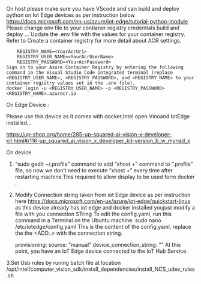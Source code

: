 On host 
  please make sure you have VScode and can build and deploy python on Iot Edge devices as per instruction below
    https://docs.microsoft.com/en-us/azure/iot-edge/tutorial-python-module
  Please change env file to your contianer registry credentials build and deploy ...
  Update the .env file with the values for your container registry. Refer to Create a container registry for more detail about ACR  settings.
  
        REGISTRY_NAME=<YourAcrUri>
        REGISTRY_USER_NAME=<YourAcrUserName>
        REGISTRY_PASSWORD=<YourAcrPassword>
    Sign in to your Azure Container Registry by entering the following command in the Visual Studio Code integrated terminal (replace <REGISTRY_USER_NAME>, <REGISTRY_PASSWORD>, and <REGISTRY_NAME> to your container registry values set in the .env file).
    docker login -u <REGISTRY_USER_NAME> -p <REGISTRY_PASSWORD> <REGISTRY_NAME>.azurecr.io

On Edge Device :

  Please use this device as it comes with docker,Intel open Vinoand IotEdge installed...

  https://up-shop.org/home/285-up-squared-ai-vision-x-developer-kit.html#/116-up_squared_ai_vision_x_developer_kit-version_b_w_myriad_x


  On device

  1. “sudo gedit ~/.profile”  command to add “xhost +” command to “.profile” file, so now we don’t need to execute “xhost +” every time after restarting machine.This required to allow display to be used form docker .

  2. Modify Connection string taken from iot Edge device as per instruction here https://docs.microsoft.com/en-us/azure/iot-edge/quickstart-linux as this device already has iot edge and docker installed youjust modify a file with you connection STring 
    To edit the config.yaml, run this command in a Terminal on the Ubuntu machine.
      sudo nano /etc/iotedge/config.yaml
    This is the content of the config.yaml, replace the the <ADD..> with the connection string.

        provisioning:
        source: "manual"
        device_connection_string: "<ADD DEVICE CONNECTION STRING HERE>"
    At this point, you have an IoT Edge device connected to the IoT Hub Service.

  3.Set Usb rules by runing batch file at location 
    /opt/intel/computer_vision_sdk/install_dependencies/install_NCS_udev_rules.sh




